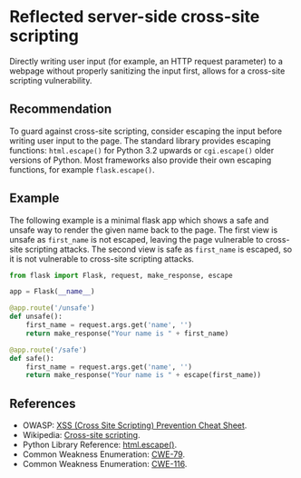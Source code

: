 # Reflected server-side cross-site scripting
Directly writing user input (for example, an HTTP request parameter) to a webpage without properly sanitizing the input first, allows for a cross-site scripting vulnerability.


## Recommendation
To guard against cross-site scripting, consider escaping the input before writing user input to the page. The standard library provides escaping functions: `html.escape()` for Python 3.2 upwards or `cgi.escape()` older versions of Python. Most frameworks also provide their own escaping functions, for example `flask.escape()`.


## Example
The following example is a minimal flask app which shows a safe and unsafe way to render the given name back to the page. The first view is unsafe as `first_name` is not escaped, leaving the page vulnerable to cross-site scripting attacks. The second view is safe as `first_name` is escaped, so it is not vulnerable to cross-site scripting attacks.


```python
from flask import Flask, request, make_response, escape

app = Flask(__name__)

@app.route('/unsafe')
def unsafe():
    first_name = request.args.get('name', '')
    return make_response("Your name is " + first_name)

@app.route('/safe')
def safe():
    first_name = request.args.get('name', '')
    return make_response("Your name is " + escape(first_name))

```

## References
* OWASP: [XSS (Cross Site Scripting) Prevention Cheat Sheet](https://cheatsheetseries.owasp.org/cheatsheets/Cross_Site_Scripting_Prevention_Cheat_Sheet.html).
* Wikipedia: [Cross-site scripting](http://en.wikipedia.org/wiki/Cross-site_scripting).
* Python Library Reference: [html.escape()](https://docs.python.org/3/library/html.html#html.escape).
* Common Weakness Enumeration: [CWE-79](https://cwe.mitre.org/data/definitions/79.html).
* Common Weakness Enumeration: [CWE-116](https://cwe.mitre.org/data/definitions/116.html).
